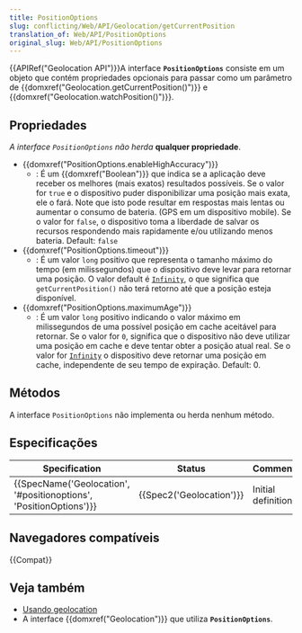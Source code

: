 ```yaml
---
title: PositionOptions
slug: conflicting/Web/API/Geolocation/getCurrentPosition
translation_of: Web/API/PositionOptions
original_slug: Web/API/PositionOptions
---
```


{{APIRef("Geolocation API")}}A interface **`PositionOptions`** consiste em um objeto que contém propriedades opcionais para passar como um parâmetro de {{domxref("Geolocation.getCurrentPosition()")}} e {{domxref("Geolocation.watchPosition()")}}.

## Propriedades

_A interface `PositionOptions` não herda_ **qualquer propriedade**.

- {{domxref("PositionOptions.enableHighAccuracy")}}
  - : É um {{domxref("Boolean")}} que indica se a aplicação deve receber os melhores (mais exatos) resultados possíveis. Se o valor for `true` e o dispositivo puder disponibilizar uma posição mais exata, ele o fará. Note que isto pode resultar em respostas mais lentas ou aumentar o consumo de bateria. (GPS em um dispositivo mobile). Se o valor for `false`, o dispositivo toma a liberdade de salvar os recursos respondendo mais rapidamente e/ou utilizando menos bateria. Default: `false`
- {{domxref("PositionOptions.timeout")}}
  - : É um valor `long` positivo que representa o tamanho máximo do tempo (em milissegundos) que o dispositivo deve levar para retornar uma posição. O valor default é [`Infinity`](/en-US/docs/JavaScript/Reference/Global_Objects/Infinity), o que significa que `getCurrentPosition()` não terá retorno até que a posição esteja disponível.
- {{domxref("PositionOptions.maximumAge")}}
  - : É um valor `long` positivo indicando o valor máximo em milissegundos de uma possível posição em cache aceitável para retornar. Se o valor for `0`, significa que o dispositivo não deve utilizar uma posição em cache e deve tentar obter a posição atual real. Se o valor for [`Infinity`](/en-US/docs/JavaScript/Reference/Global_Objects/Infinity) o dispositivo deve retornar uma posição em cache, independente de seu tempo de expiração. Default: 0.

## Métodos

A interface `PositionOptions` não implementa ou herda nenhum método.

## Especificações

| Specification                                                                            | Status                           | Comment            |
| ---------------------------------------------------------------------------------------- | -------------------------------- | ------------------ |
| {{SpecName('Geolocation', '#positionoptions', 'PositionOptions')}} | {{Spec2('Geolocation')}} | Initial definition |

## Navegadores compatíveis

{{Compat}}

## Veja também

- [Usando geolocation](/pt-BR/docs/WebAPI/Using_geolocation)
- A interface {{domxref("Geolocation")}} que utiliza **`PositionOptions`**.

